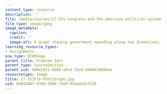 ```yaml
---
content_type: resource
description: ''
file: /media/courses/17-251-congress-and-the-american-political-system-i-fall-2016/0364288f9356356b756993eadc613139_17-251F16-PSet1Graph.jpg
file_type: image/jpeg
image_metadata:
  caption: ''
  credit: ''
  image-alt: A graph showing government spending along two dimensions, guns and butter.
learning_resource_types:
- Assignments
ocw_type: OCWImage
parent_title: Problem Sets
parent_type: CourseSection
parent_uid: 9d0e3421-6889-a9c4-15e6-9d4843868b4a
resourcetype: Image
title: 17-251F16-PSet1Graph.jpg
uid: 0364288f-9356-356b-7569-93eadc613139
---
```

